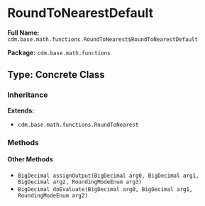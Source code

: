 # RoundToNearestDefault

**Full Name:** `cdm.base.math.functions.RoundToNearest$RoundToNearestDefault`

**Package:** `cdm.base.math.functions`

## Type: Concrete Class

### Inheritance

**Extends:**
- `cdm.base.math.functions.RoundToNearest`

### Methods

#### Other Methods

- `BigDecimal assignOutput(BigDecimal arg0, BigDecimal arg1, BigDecimal arg2, RoundingModeEnum arg3)`
- `BigDecimal doEvaluate(BigDecimal arg0, BigDecimal arg1, RoundingModeEnum arg2)`

